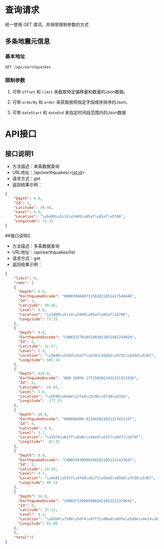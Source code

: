 

 
# 查询请求

统一使用 GET 谓词，并捎带限制参数的方式

## 多条地震元信息
### 基本地址

```http
GET /api/earchquaskes
```

### 限制参数

1. 可带 `offset` 和 `limit` 来截取特定偏移量和数量的Json数据。


2. 可带 `orderBy` 和 `order` 来获取按照指定字段顺序排序的Json。


3. 可带 `dateStart` 和 `dateEnd` 来指定时间段范围内的Json数据

# API接口
## 接口说明1
- 方法描述：单条数据查询
- URL地址：/api/earthquakes/<<int:id>>
- 请求方式：get
- 返回结果示例：

```json
{
    "Depth": 9.0,
    "Id": 1,
    "Latitude": 39.46, 
    "Level": 4.6, 
    "Location": "\u5409\u5c14\u5409\u65af\u65af\u5766", 
    "Longitude": 73.15
}
```

##接口说明2
- 方法描述：多条数据查询
- URL地址：/api/earthquakes/list
- 请求方式：get
- 返回结果示例：

```json
{
    "limit": 0, 
    "rows": [
    {
      "Depth": 9.0, 
      "EarthquakeEncode": "0000394600731502021051417540446", 
      "Id": 1, 
      "Latitude": 39.46, 
      "Level": 4.6, 
      "Location": "\u5409\u5c14\u5409\u65af\u65af\u5766", 
      "Longitude": 73.15
    }, 
    {
      "Depth": 9.0, 
      "EarthquakeEncode": "CHN0325701052402021051401254929", 
      "Id": 2, 
      "Latitude": 32.57, 
      "Level": 2.9, 
      "Location": "\u56db\u5ddd\u5e7f\u5143\u5e02\u9752\u5ddd\u53bf", 
      "Longitude": 105.24
    }, 
    {
      "Depth": 420.0, 
      "EarthquakeEncode": "000-16050-1772502021051321313356", 
      "Id": 3, 
      "Latitude": -16.05, 
      "Level": 5.6, 
      "Location": "\u6590\u6d4e\u7fa4\u5c9b\u5730\u533a", 
      "Longitude": -177.25
    }, 
    {
      "Depth": 10.0, 
      "EarthquakeEncode": "000006800-823502021051317421157", 
      "Id": 4, 
      "Latitude": 6.8, 
      "Level": 5.7, 
      "Location": "\u5df4\u62ff\u9a6c\u4ee5\u5357\u6d77\u57df", 
      "Longitude": -82.35
    }, 
    {
      "Depth": 8.0, 
      "EarthquakeEncode": "CHN0244300992402021051311423647", 
      "Id": 5, 
      "Latitude": 24.43, 
      "Level": 4.7, 
      "Location": "\u4e91\u5357\u4fdd\u5c71\u5e02\u65bd\u7538\u53bf", 
      "Longitude": 99.24
    }, 
    {
      "Depth": 10.0, 
      "EarthquakeEncode": "CHN0371200850802021051222370641", 
      "Id": 6, 
      "Latitude": 37.12, 
      "Level": 4.1, 
      "Location": "\u65b0\u7586\u5df4\u97f3\u90ed\u695e\u5dde\u4e14\u672b\u53bf", 
      "Longitude": 85.08
    }, 
    ],
    "total":6
}
```
